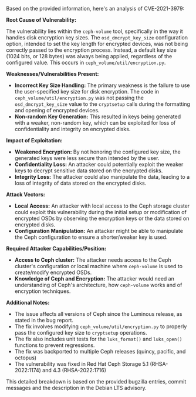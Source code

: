 Based on the provided information, here's an analysis of CVE-2021-3979:

**Root Cause of Vulnerability:**

The vulnerability lies within the `ceph-volume` tool, specifically in the way it handles disk encryption key sizes. The `osd_dmcrypt_key_size` configuration option, intended to set the key length for encrypted devices, was not being correctly passed to the encryption process. Instead, a default key size (1024 bits, or 128 bytes) was always being applied, regardless of the configured value. This occurs in `ceph_volume/util/encryption.py`.

**Weaknesses/Vulnerabilities Present:**

*   **Incorrect Key Size Handling:** The primary weakness is the failure to use the user-specified key size for disk encryption. The code in `ceph_volume/util/encryption.py` was not passing the `osd_dmcrypt_key_size` value to the `cryptsetup` calls during the formatting and opening of encrypted devices.
*   **Non-random Key Generation:** This resulted in keys being generated with a weaker, non-random key, which can be exploited for loss of confidentiality and integrity on encrypted disks.

**Impact of Exploitation:**

*   **Weakened Encryption:** By not honoring the configured key size, the generated keys were less secure than intended by the user.
*   **Confidentiality Loss:** An attacker could potentially exploit the weaker keys to decrypt sensitive data stored on the encrypted disks.
*   **Integrity Loss:** The attacker could also manipulate the data, leading to a loss of integrity of data stored on the encrypted disks.

**Attack Vectors:**

*   **Local Access:** An attacker with local access to the Ceph storage cluster could exploit this vulnerability during the initial setup or modification of encrypted OSDs by observing the encryption keys or the data stored on encrypted disks.
*   **Configuration Manipulation:** An attacker might be able to manipulate the Ceph configuration to ensure a shorter/weaker key is used.

**Required Attacker Capabilities/Position:**

*   **Access to Ceph cluster:** The attacker needs access to the Ceph cluster's configuration or local machine where `ceph-volume` is used to create/modify encrypted OSDs.
*   **Knowledge of Ceph and Encryption:** The attacker would need an understanding of Ceph's architecture, how `ceph-volume` works and of encryption techniques.

**Additional Notes:**

*   The issue affects all versions of Ceph since the Luminous release, as stated in the bug report.
*   The fix involves modifying `ceph_volume/util/encryption.py` to properly pass the configured key size to `cryptsetup` operations.
*   The fix also includes unit tests for the `luks_format()` and `luks_open()` functions to prevent regressions.
*   The fix was backported to multiple Ceph releases (quincy, pacific, and octopus)
*   The vulnerability was fixed in Red Hat Ceph Storage 5.1 (RHSA-2022:1174) and 4.3 (RHSA-2022:1716)

This detailed breakdown is based on the provided bugzilla entries, commit messages and the description in the Debian LTS advisory.